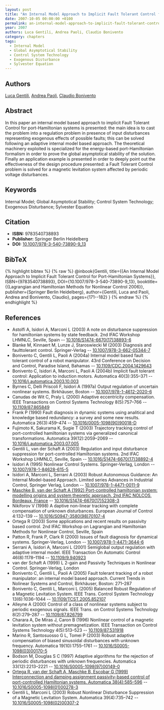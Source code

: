 ```yaml
---
layout: post
title: "An Internal Model Approach to Implicit Fault Tolerant Control for Port-Hamiltonian Systems"
date: 2007-10-05 00:00:00 +0100
permalink: an-internal-model-approach-to-implicit-fault-tolerant-control-for-port-hamiltonian-systems
year: 2007
authors: Luca Gentili, Andrea Paoli, Claudio Bonivento
category: chapters
tags:
  - Internal Model
  - Global Asymptotical Stability
  - Control System Technology
  - Exogenous Disturbance
  - Sylvester Equation
---
```

 
## Authors
[Luca Gentili](authors/luca-gentili), [Andrea Paoli](authors/andrea-paoli), [Claudio Bonivento](authors/claudio-bonivento)
 
## Abstract
In this paper an internal model based approach to implicit Fault Tolerant Control for port-Hamiltonian systems is presented: the main idea is to cast the problem into a regulation problem in presence of input disturbances representing exogenous effects of possible faults; this can be solved following an adaptive internal model based approach. The theoretical machinery exploited is specialized for the energy-based port-Hamiltonian formalism in order to prove the global asymptotical stability of the solution. Finally an application example is presented in order to deeply point out the effectiveness of the design procedure presented: a Fault Tolerant Control problem is solved for a magnetic levitation system affected by periodic voltage disturbances.
 
## Keywords
Internal Model; Global Asymptotical Stability; Control System Technology; Exogenous Disturbance; Sylvester Equation
 
## Citation
- **ISBN:** 9783540738893
- **Publisher:** Springer Berlin Heidelberg
- **DOI:** [10.1007/978-3-540-73890-9_13](https://doi.org/10.1007/978-3-540-73890-9_13)
 
## BibTeX
{% highlight bibtex %}
{% raw %}
@inbook{Gentili,
  title={{An Internal Model Approach to Implicit Fault Tolerant Control for Port-Hamiltonian Systems}},
  ISBN={9783540738893},
  DOI={10.1007/978-3-540-73890-9_13},
  booktitle={{Lagrangian and Hamiltonian Methods for Nonlinear Control 2006}},
  publisher={Springer Berlin Heidelberg},
  author={Gentili, Luca and Paoli, Andrea and Bonivento, Claudio},
  pages={171--182}
}
{% endraw %}
{% endhighlight %}
 
## References
- Astolfi A, Isidori A, Marconi L (2003) A note on disturbance suppression for hamiltonian systems by state feedback. 2nd IFAC Workshop LHMNLC, Seville, Spain -- [10.1016/S1474-6670(17)38893-6](https://doi.org/10.1016/S1474-6670(17)38893-6)
- Blanke M, Kinnaert M, Lunze J, Staroswiecki M (2003) Diagnosis and faulttolerant control. Springer-Verlag -- [10.1007/978-3-662-05344-7](https://doi.org/10.1007/978-3-662-05344-7)
- Bonivento C, Gentili L, Paoli A (2004a) Internal model based fault tolerant control of a robot manipulator. 43rd Conference on Decision and Control, Paradise Island, Bahamas -- [10.1109/CDC.2004.1429643](https://doi.org/10.1109/CDC.2004.1429643)
- Bonivento C, Isidori A, Marconi L, Paoli A (2004b) Implicit fault tolerant control: Application to induction motors. Automatica 40(3):355–371 -- [10.1016/j.automatica.2003.10.003](https://doi.org/10.1016/j.automatica.2003.10.003)
- Byrnes C, Delli Priscoli F, Isidori A (1997a) Output regulation of uncertain nonlinear systems. Birkhäuser, Boston -- [10.1007/978-1-4612-2020-6](https://doi.org/10.1007/978-1-4612-2020-6)
- Canudas de Wit C, Praly L (2000) Adaptive eccentricity compensation. IEEE Transactions on Control Systems Technology 8(5):757–766 -- [10.1109/87.865849](https://doi.org/10.1109/87.865849)
- Frank P (1990) Fault diagnosis in dynamic systems using analitical and knowledge based redundancy: a survey and some new results. Automatica 26(3):459–474 -- [10.1016/0005-1098(90)90018-D](https://doi.org/10.1016/0005-1098(90)90018-D)
- Fujimoto K, Sakurama K, Sugie T (2003) Trajectory tracking control of port-controlled hamiltonian systems via generalized canonical transformations. Automatica 39(12):2059–2069 -- [10.1016/j.automatica.2003.07.005](https://doi.org/10.1016/j.automatica.2003.07.005)
- Gentili L, van der Schaft A (2003) Regulation and input disturbance suppression for port-controlled Hamiltonian systems. 2nd IFAC Workshop LHMNLC, Seville, Spain -- [10.1016/S1474-6670(17)38892-4](https://doi.org/10.1016/S1474-6670(17)38892-4)
- Isidori A (1995) Nonlinear Control Systems. Springer-Verlag, London -- [10.1007/978-1-84628-615-5](https://doi.org/10.1007/978-1-84628-615-5)
- Isidori A, Marconi L, Serrani A (2003) Robust Autonomous Guidance: An Internal Model-based Approach. Limited series Advances in Industrial Control, Springer Verlag, London -- [10.1007/978-1-4471-0011-9](https://doi.org/10.1007/978-1-4471-0011-9)
- [Maschke B, van der Schaft A (1992) Port-controlled hamiltonian system: modelling origins and system theoretic approach. 2nd IFAC NOLCOS, Bordeaux, France](port-controlled-hamiltonian-systems-modelling-origins-and-systemtheoretic-properties-92) -- [10.1016/S1474-6670(17)52308-3](https://doi.org/10.1016/S1474-6670(17)52308-3)
- Nikiforov V (1998) A daptive non-linear tracking with complete compensation of unknown disturbances. European Journal of Control 4:132–139 -- [10.1016/S0947-3580(98)70107-4](https://doi.org/10.1016/S0947-3580(98)70107-4)
- Ortega R (2003) Some applications and recent results on passivity based control. 2nd IFAC Workshop on Lagrangian and Hamiltonian Methods for Nonlinear Control, Seville, Spain
- Patton R, Frank P, Clark R (2000) Issues of fault diagnosis for dynamical systems. Springer-Verlag, London -- [10.1007/978-1-4471-3644-6](https://doi.org/10.1007/978-1-4471-3644-6)
- Serrani A, Isidori A, Marconi L (2001) Semiglobal output regulation with adaptive internal model. IEEE Transaction On Automatic Control 46(8):1178–1194 -- [10.1109/9.940923](https://doi.org/10.1109/9.940923)
- van der Schaft A (1999) L 2-gain and Passivity Techniques in Nonlinear Control. Springer-Verlag, London
- Bonivento C, Gentili L, Paoli A (2005) Fault tolerant tracking of a robot manipulator: an internal model based approach. Current Trends in Nolinear Systems and Control, Birkhäuser, Boston: 271–287
- Bonivento C, Gentili L, Marconi L (2005) Balanced Robust Regulation of a Magnetic Levitation System. IEEE Trans. Control System Technology 13(6):1036–1044 -- [10.1109/TCST.2005.852107](https://doi.org/10.1109/TCST.2005.852107)
- Alleyne A (2000) Control of a class of nonlinear systems subject to periodic exogenous signals. IEEE Trans. on Control Systems Technology 8(2):279–287 -- [10.1109/87.826799](https://doi.org/10.1109/87.826799)
- Charara A, De Miras J, Caron B (1996) Nonlinear control of a magnetic levitation system without premagnetization. IEEE Transaction on Control Systems Technology 4(5):513–523 -- [10.1109/87.531918](https://doi.org/10.1109/87.531918)
- Marino R, Santosuosso G L, Tomei P (2003) Robust adaptive compensation of biased sinusoidal disturbances with unknown frequency. Automatica 19(10):1755–1761 -- [10.1016/S0005-1098(03)00170-5](https://doi.org/10.1016/S0005-1098(03)00170-5)
- Bodson M, Douglas S C (1997) Adaptive algorithms for the rejection of periodic disturbances with unknown frequencies. Automatica 33(12):2213–2221 -- [10.1016/S0005-1098(97)00149-0](https://doi.org/10.1016/S0005-1098(97)00149-0)
- [Ortega R, van der Schaft A, Maschke B, Escobar G (1999) Interconnection and damping assignment passivity-based control of port-controlled Hamiltonian systems. Automatica 38(4):585–596](interconnection-and-damping-assignment-passivity-based-control-of-port-controlled-hamiltonian-systems) -- [10.1016/S0005-1098(01)00278-3](https://doi.org/10.1016/S0005-1098(01)00278-3)
- Gentili L, Marconi L (2003) Robust Nonlinear Disturbance Suppression of a Magnetic Levitation System. Automatica 39(4):735–742 -- [10.1016/S0005-1098(02)00307-2](https://doi.org/10.1016/S0005-1098(02)00307-2)

